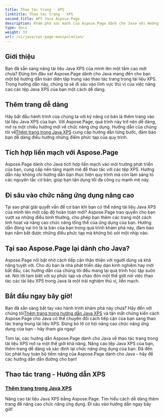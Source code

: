 ```yaml
---
title: Thao tác trang - XPS
linktitle: Thao tác trang - XPS
second_title: API Java Aspose.Page
description: Khám phá sức mạnh của Aspose.Page dành cho Java với Hướng dẫn của chúng tôi. Nâng cao tài liệu Java XPS của bạn bằng cách dễ dàng thêm các trang để nâng cao chức năng ứng dụng.
type: docs
weight: 33
url: /vi/java/xps-page-manipulation/
---
```


## Giới thiệu

Bạn đã sẵn sàng nâng tài liệu Java XPS của mình lên một tầm cao mới chưa? Đừng tìm đâu xa! Aspose.Page dành cho Java mang đến cho bạn một bộ hướng dẫn toàn diện tập trung vào thao tác trang trong tài liệu XPS. Trong hướng dẫn này, chúng ta sẽ đi sâu vào lĩnh vực thú vị của việc nâng cao các tệp Java XPS của bạn một cách dễ dàng.

## Thêm trang dễ dàng

 Hãy bắt đầu hành trình của chúng ta với kỹ năng cơ bản là thêm trang vào tài liệu Java XPS của bạn. Với Aspose.Page, quá trình này trở nên dễ dàng, mở ra một chiều hướng mới về chức năng ứng dụng. Hướng dẫn của chúng tôi về[Thêm trang trong Java XPS](./add-page/) cung cấp hướng dẫn từng bước, đảm bảo bạn dễ dàng điều hướng những điểm phức tạp của quy trình.

## Tích hợp liền mạch với Aspose.Page

Aspose.Page dành cho Java tích hợp liền mạch vào môi trường phát triển của bạn, cung cấp nền tảng mạnh mẽ để thao tác với các tệp XPS. Hướng dẫn này không chỉ hướng dẫn bạn thực hiện quy trình mà còn làm sáng tỏ các nguyên tắc cơ bản, giúp bạn tận dụng tối đa công cụ mạnh mẽ này.

## Đi sâu vào chức năng ứng dụng nâng cao

Tại sao phải giải quyết vấn đề cơ bản khi bạn có thể nâng tài liệu Java XPS của mình lên một cấp độ hoàn toàn mới? Aspose.Page trao quyền cho bạn vượt xa những điều bình thường, cho phép bạn thêm các trang một cách linh hoạt và nâng cao chức năng tổng thể của ứng dụng của bạn. Hướng dẫn đóng vai trò là la bàn của bạn trong quá trình khám phá này, đảm bảo bạn nắm bắt được những điều phức tạp mà không bỏ sót một nhịp nào.

## Tại sao Aspose.Page lại dành cho Java?

Aspose.Page nổi bật nhờ cách tiếp cận thân thiện với người dùng và khả năng tuyệt vời. Cho dù bạn là nhà phát triển dày dạn kinh nghiệm hay mới bắt đầu, các hướng dẫn của chúng tôi đều mang lại quá trình học tập suôn sẻ. Nói lời tạm biệt với sự phức tạp và chào đón một thế giới nơi việc thao tác các tài liệu XPS trong Java là một trải nghiệm thú vị, liền mạch.

## Bắt đầu ngay bây giờ!

 Bạn đã sẵn sàng bắt tay vào hành trình khám phá này chưa? Hãy đến với chúng tôi[Thêm trang trong hướng dẫn Java XPS](./add-page/) và tận mắt chứng kiến cách Aspose.Page cho Java có thể chuyển đổi cách tiếp cận của bạn sang thao tác trang trong tài liệu XPS. Đừng bỏ lỡ cơ hội nâng cao chức năng ứng dụng của bạn - hãy tham gia ngay!

Tóm lại, các hướng dẫn Aspose.Page dành cho Java về thao tác trang trong tài liệu XPS mở ra một thế giới khả năng. Nâng cao tệp Java XPS của bạn, thêm trang dễ dàng và xác định lại chức năng ứng dụng của bạn. Đã đến lúc phát huy toàn bộ tiềm năng của Aspose.Page dành cho Java – hãy để các hướng dẫn dẫn đường cho bạn!
## Thao tác trang - Hướng dẫn XPS
### [Thêm trang trong Java XPS](./add-page/)
Nâng cao tài liệu Java XPS bằng Aspose.Page. Tìm hiểu cách dễ dàng thêm trang để nâng cao chức năng ứng dụng. Đi sâu vào hướng dẫn ngay bây giờ!